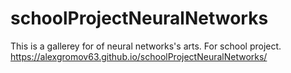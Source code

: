 # schoolProjectNeuralNetworks
This is a gallerey for of neural networks's arts. For school project.
https://alexgromov63.github.io/schoolProjectNeuralNetworks/
